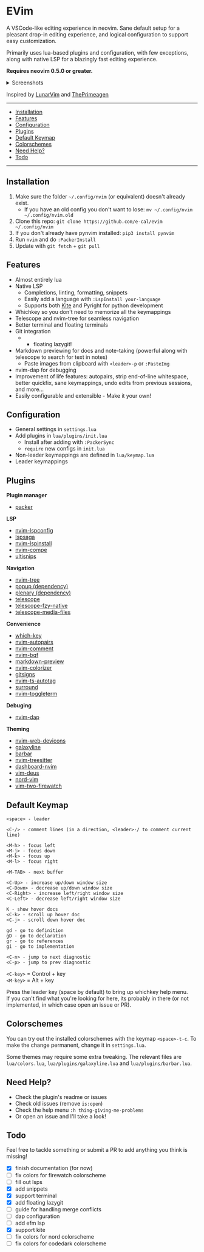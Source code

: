 <h1>EVim</h1>

A VSCode-like editing experience in neovim. Sane default setup for a pleasant
drop-in editing experience, and logical configuration to support easy
customization.

Primarily uses lua-based plugins and configuration, with few exceptions,
along with native LSP for a blazingly fast editing experience.

**Requires neovim 0.5.0 or greater.**

<details>
<summary>Screenshots</summary>

![dashboard](https://user-images.githubusercontent.com/47398876/116168679-ff34f080-a6d0-11eb-918f-3d6db514d63b.png)

![VSCode Colors](https://user-images.githubusercontent.com/47398876/116168709-11169380-a6d1-11eb-94ed-824fcb3202a9.png)

![errors](https://user-images.githubusercontent.com/47398876/116168721-183da180-a6d1-11eb-9719-34d158643da0.png)

![full](https://user-images.githubusercontent.com/47398876/116168725-1a9ffb80-a6d1-11eb-8dbb-87189b425a1a.png)

![whichkey](https://user-images.githubusercontent.com/47398876/116168730-1bd12880-a6d1-11eb-903d-72639ed2d029.png)

</details>

Inspired by [LunarVim](https://github.com/ChristianChiarulli/LunarVim) and [ThePrimeagen](https://github.com/awesome-streamers/awesome-streamerrc/tree/master/ThePrimeagen)

---
<!-- [[toc]] -->
- [Installation](#install)
- [Features](#features)
- [Configuration](#config)
- [Plugins](#plugins)
- [Default Keymap](#keys)
- [Colorschemes](#colors)
- [Need Help?](#help)
- [Todo](#todo)
---

## Installation <a name="install"></a>
1. Make sure the folder `~/.config/nvim` (or equivalent) doesn't already exist.
	- If you have an old config you don't want to lose:
	`mv ~/.config/nvim ~/.config/nvim.old`
2. Clone this repo: `git clone https://github.com/e-cal/evim ~/.config/nvim`
3. If you don't already have pynvim installed: `pip3 install pynvim`
4. Run `nvim` and do `:PackerInstall`
5. Update with `git fetch` + `git pull`

## Features <a name="features"></a>
- Almost entirely lua
- Native LSP
	- Completions, linting, formatting, snippets
	- Easily add a language with `:LspInstall your-language`
	- Supports both [Kite](https://www.kite.com) and Pyright for python development
- Whichkey so you don't need to memorize all the keymappings
- Telescope and nvim-tree for seamless navigation
- Better terminal and floating terminals
- Git integration
    - + floating lazygit!
- Markdown previewing for docs and note-taking (powerful along with telescope
to search for text in notes)
	- Paste images from clipboard with `<leader>-p` or `:PasteImg`
- nvim-dap for debugging
- Improvement of life features: autopairs, strip end-of-line whitespace, better
quickfix, sane keymappings, undo edits from previous sessions, and more...
- Easily configurable and extensible - Make it your own!

## Configuration <a name="config"></a>
- General settings in `settings.lua`
- Add plugins in `lua/plugins/init.lua`
	- Install after adding with `:PackerSync`
	- `require` new configs in `init.lua`
- Non-leader keymappings are defined in `lua/keymap.lua`
- Leader keymappings


## Plugins <a name="plugins"></a>
**Plugin manager**
- [packer](https://www.github.com/wbthomason/packer.nvim)

**LSP**
- [nvim-lspconfig](https://www.github.com/neovim/nvim-lspconfig)
- [lspsaga](https://www.github.com/glepnir/lspsaga.nvim)
- [nvim-lspinstall](https://www.github.com/kabouzeid/nvim-lspinstall)
- [nvim-compe](https://www.github.com/hrsh7th/nvim-compe)
- [ultisnips](https://www.github.com/SirVer/ultisnips)

**Navigation**
- [nvim-tree](https://www.github.com/kyazdani42/nvim-tree.lua)
- [popup (dependency)](https://www.github.com/nvim-lua/popup.nvim)
- [plenary (dependency)](https://www.github.com/nvim-lua/plenary.nvim)
- [telescope](https://www.github.com/nvim-telescope/telescope.nvim)
- [telescope-fzy-native](https://www.github.com/nvim-telescope/telescope-fzy-native.nvim)
- [telescope-media-files](https://www.github.com/nvim-telescope/telescope-media-files.nvim)

**Convenience**
- [which-key](https://www.github.com/folke/which-key.nvim)
- [nvim-autopairs](https://www.github.com/windwp/nvim-autopairs)
- [nvim-comment](https://www.github.com/terrortylor/nvim-comment)
- [nvim-bqf](https://www.github.com/kevinhwang91/nvim-bqf)
- [markdown-preview](https://www.github.com/iamcco/markdown-preview.nvim)
- [nvim-colorizer](https://www.github.com/norcalli/nvim-colorizer.lua)
- [gitsigns](https://www.github.com/lewis6991/gitsigns.nvim)
- [nvim-ts-autotag](https://www.github.com/windwp/nvim-ts-autotag)
- [surround](https://www.github.com/blackCauldron7/surround.nvim)
- [nvim-toggleterm](https://www.github.com/akinsho/nvim-toggleterm.lua)

**Debuging**
- [nvim-dap](https://www.github.com/mfussenegger/nvim-dap)

**Theming**
- [nvim-web-devicons](https://www.github.com/kyazdani42/nvim-web-devicons)
- [galaxyline](https://www.github.com/glepnir/galaxyline.nvim)
- [barbar](https://www.github.com/romgrk/barbar.nvim)
- [nvim-treesitter](https://www.github.com/nvim-treesitter/nvim-treesitter)
- [dashboard-nvim](https://www.github.com/glepnir/dashboard-nvim)
- [vim-deus](https://www.github.com/ajmwagar/vim-deus)
- [nord-vim](https://www.github.com/arcticicestudio/nord-vim)
- [vim-two-firewatch](https://www.github.com/rakr/vim-two-firewatch)

## Default Keymap <a name="keys"></a>
```
<space> - leader

<C-/> - comment lines (in a direction, <leader>-/ to comment current line)

<M-h> - focus left
<M-j> - focus down
<M-k> - focus up
<M-l> - focus right

<M-TAB> - next buffer

<C-Up> - increase up/down window size
<C-Down> - decrease up/down window size
<C-Right> - increase left/right window size
<C-Left> - decrease left/right window size

K - show hover docs
<C-k> - scroll up hover doc
<C-j> - scroll down hover doc

gd - go to definition
gD - go to declaration
gr - go to references
gi - go to implementation

<C-n> - jump to next diagnostic
<C-p> - jump to prev diagnostic
```
`<C-key>` = Control + key <br>
`<M-key>` = Alt + key

Press the leader key (space by default) to bring up whichkey help menu. <br>
If you can't find what you're looking for here, its probably in there
(or not implemented, in which case open an issue or PR).

## Colorschemes <a name="colors"></a>
You can try out the installed colorschemes with the keymap `<space>-t-c`. To
make the change permanent, change it in `settings.lua`.

Some themes may require some extra tweaking. The relevant files are
`lua/colors.lua`, `lua/plugins/galaxyline.lua` and `lua/plugins/barbar.lua`.

## Need Help? <a name="help"></a>
- Check the plugin's readme or issues
- Check old issues (remove `is:open`)
- Check the help menu `:h thing-giving-me-problems`
- Or open an issue and I'll take a look!

## Todo <a name="todo"></a>
Feel free to tackle something or submit a PR to add anything you think is
missing!
- [x] finish documentation (for now)
- [ ] fix colors for firewatch colorscheme
- [ ] fill out lsps
- [x] add snippets
- [x] support terminal
- [x] add floating lazygit
- [ ] guide for handling merge conflicts
- [ ] dap configuration
- [ ] add efm lsp
- [x] support kite
- [ ] fix colors for nord colorscheme
- [ ] fix colors for codedark colorscheme
